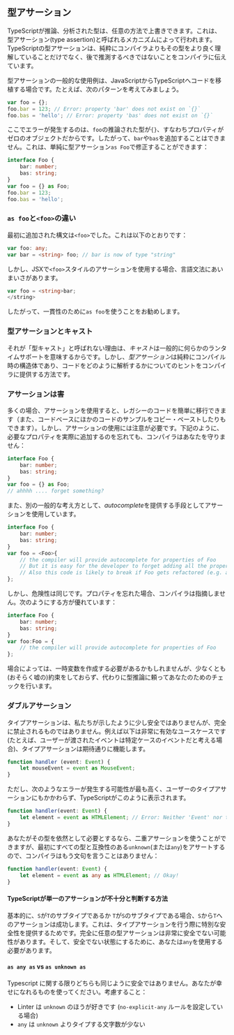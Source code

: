 ## 型アサーション
TypeScriptが推論、分析された型は、任意の方法で上書きできます。これは、型アサーション(type assertion)と呼ばれるメカニズムによって行われます。TypeScriptの型アサーションは、純粋にコンパイラよりもその型をより良く理解していることだけでなく、後で推測するべきではないことをコンパイラに伝えています。

型アサーションの一般的な使用例は、JavaScriptからTypeScriptへコードを移植する場合です。たとえば、次のパターンを考えてみましょう。

```ts
var foo = {};
foo.bar = 123; // Error: property 'bar' does not exist on `{}`
foo.bas = 'hello'; // Error: property 'bas' does not exist on `{}`
```

ここでエラーが発生するのは、`foo`の推論された型が`{}`、すなわちプロパティがゼロのオブジェクトだからです。したがって、`bar`や`bas`を追加することはできません。これは、単純に型アサーション`as Foo`で修正することができます：

```ts
interface Foo {
    bar: number;
    bas: string;
}
var foo = {} as Foo;
foo.bar = 123;
foo.bas = 'hello';
```

### `as foo`と`<foo>`の違い
最初に追加された構文は`<foo>`でした。これは以下のとおりです：

```ts
var foo: any;
var bar = <string> foo; // bar is now of type "string"
```
しかし、JSXで`<foo>`スタイルのアサーションを使用する場合、言語文法にあいまいさがあります。

```ts
var foo = <string>bar;
</string>
```

したがって、一貫性のために`as foo`を使うことをお勧めします。

### 型アサーションとキャスト
それが「型キャスト」と呼ばれない理由は、*キャスト*は一般的に何らかのランタイムサポートを意味するからです。しかし、*型アサーション*は純粋にコンパイル時の構造体であり、コードをどのように解析するかについてのヒントをコンパイラに提供する方法です。

### アサーションは害
多くの場合、アサーションを使用すると、レガシーのコードを簡単に移行できます（また、コードベースにほかのコードのサンプルをコピー・ペーストしたりもできます）。しかし、アサーションの使用には注意が必要です。下記のように、必要なプロパティを実際に追加するのを忘れても、コンパイラはあなたを守りません：

```ts
interface Foo {
    bar: number;
    bas: string;
}
var foo = {} as Foo;
// ahhhh .... forget something?
```

また、別の一般的な考え方として、*autocomplete*を提供する手段としてアサーションを使用しています。

```ts
interface Foo {
    bar: number;
    bas: string;
}
var foo = <Foo>{
    // the compiler will provide autocomplete for properties of Foo
    // But it is easy for the developer to forget adding all the properties
    // Also this code is likely to break if Foo gets refactored (e.g. a new property added)
};
```

しかし、危険性は同じです。プロパティを忘れた場合、コンパイラは指摘しません。次のようにする方が優れています：

```ts
interface Foo {
    bar: number;
    bas: string;
}
var foo:Foo = {
    // the compiler will provide autocomplete for properties of Foo
};
```

場合によっては、一時変数を作成する必要があるかもしれませんが、少なくとも(おそらく嘘の)約束をしておらず、代わりに型推論に頼ってあなたのためのチェックを行います。

### ダブルアサーション
タイプアサーションは、私たちが示したように少し安全ではありませんが、完全に禁止されるものではありません。例えば以下は非常に有効なユースケースです(たとえば、ユーザーが渡されたイベントは特定ケースのイベントだと考える場合)、タイプアサーションは期待通りに機能します。

```ts
function handler (event: Event) {
    let mouseEvent = event as MouseEvent;
}
```

ただし、次のようなエラーが発生する可能性が最も高く、ユーザーのタイプアサーションにもかかわらず、TypeScriptがこのように表示されます。

```ts
function handler(event: Event) {
    let element = event as HTMLElement; // Error: Neither 'Event' nor type 'HTMLElement' is assignable to the other
}
```

あなたがその型を依然として必要とするなら、二重アサーションを使うことができますが、最初にすべての型と互換性のある`unknown`(または`any`)をアサートするので、コンパイラはもう文句を言うことはありません：

```ts
function handler(event: Event) {
    let element = event as any as HTMLElement; // Okay!
}
```

#### TypeScriptが単一のアサーションが不十分と判断する方法
基本的に、`S`が`T`のサブタイプであるか `T`が`S`のサブタイプである場合、`S`から`T`へのアサーションは成功します。これは、タイプアサーションを行う際に特別な安全性を提供するためです。完全に任意の型アサーションは非常に安全でない可能性があります。そして、安全でない状態にするために、あなたは`any`を使用する必要があります。

#### `as any as` vs `as unknown as`
Typescript に関する限りどちらも同じように安全ではありません。あなたが幸せになれるものを使ってください。考慮すること：
- Linter は `unknown` のほうが好きです (`no-explicit-any` ルールを設定している場合)
- `any` は `unknown` よりタイプする文字数が少ない

